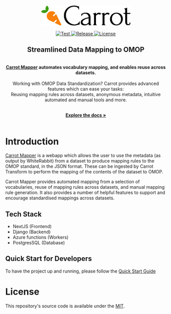 <p align="center">
  <a href="https://carrot.ac.uk/" target="_blank">
  <picture>
    <source media="(prefers-color-scheme: dark)" srcset="/images/logo-dark.png">
    <img alt="Carrot Logo" src="/images/logo-primary.png" width="280"/>
  </picture>
  </a>
</p>

<p align="center">
<a href="https://github.com/Health-Informatics-UoN/Carrot-Mapper/actions/workflows/test.yml">
  <img src="https://github.com/Health-Informatics-UoN/Carrot-Mapper/actions/workflows/test.yml/badge.svg" alt="Test">
</a>
<a href="https://github.com/Health-Informatics-UoN/carrot-mapper/releases">
  <img src="https://img.shields.io/github/v/release/Health-Informatics-UoN/carrot-mapper
  " alt="Release">
</a>
<a href="https://opensource.org/license/mit">
  <img src="https://img.shields.io/badge/License-MIT-yellow.svg" alt="License">
</a>
</p>

<div align="center">
  <strong>
  <h2>Streamlined Data Mapping to OMOP</h2><br />
  <a href="https://carrot.ac.uk/">Carrot Mapper</a> automates vocabulary mapping, and enables reuse across datasets.<br /><br />
  </strong>
  Working with OMOP Data Standardization? Carrot provides advanced features which can ease your tasks:<br />Reusing mapping rules across datasets, anonymous metadata, intuitive automated and manual tools and more.
</div>

<p align="center">
  <br />
  <a href="https://health-informatics-uon.github.io/carrot/mapper" rel="dofollow"><strong>Explore the docs »</strong></a>
  <br />

<br />

# Introduction

<a href="https://carrot.ac.uk/">Carrot Mapper</a> is a webapp which allows the user to use the metadata (as output by WhiteRabbit) from a dataset to produce mapping rules to the OMOP standard, in the JSON format. These can be ingested by Carrot Transform to perform the mapping of the contents of the dataset to OMOP.

Carrot Mapper provides automated mapping from a selection of vocabularies, reuse of mapping rules across datasets, and manual mapping rule generation. It also provides a number of helpful features to support and encourage standardised mappings across datasets.

## Tech Stack

- NextJS (Frontend)
- Django (Backend)
- Azure functions (Workers)
- PostgresSQL (Database)

## Quick Start for Developers

To have the project up and running, please follow the [Quick Start Guide](https://health-informatics-uon.github.io/carrot/mapper/dev_guide/quickstart)

# License

This repository's source code is available under the [MIT](LICENSE).

<br /><br /><br />
